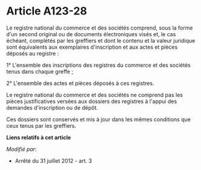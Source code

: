 # Article A123-28

Le registre national du commerce et des sociétés comprend, sous la forme d'un second original ou de documents électroniques
visés et, le cas échéant, complétés par les greffiers et dont le contenu et la valeur juridique sont équivalents aux
exemplaires d'inscription et aux actes et pièces déposés au registre :

1° L'ensemble des inscriptions des registres du commerce et des sociétés tenus dans chaque greffe ;

2° L'ensemble des actes et pièces déposés à ces registres.

Le registre national du commerce et des sociétés ne comprend pas les pièces justificatives versées aux dossiers des registres
à l'appui des demandes d'inscription ou de dépôt.

Ces dossiers sont conservés et mis à jour dans les mêmes conditions que ceux tenus par les greffiers.

**Liens relatifs à cet article**

_Modifié par_:

  - Arrêté du 31 juillet 2012 - art. 3
